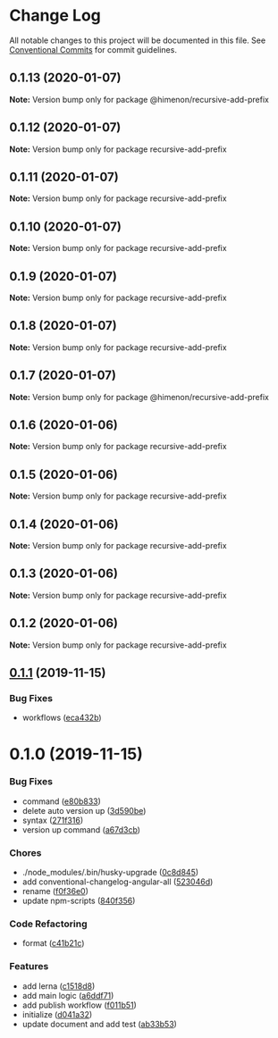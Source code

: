 # Change Log

All notable changes to this project will be documented in this file.
See [Conventional Commits](https://conventionalcommits.org) for commit guidelines.

<a name="0.1.13"></a>
## 0.1.13 (2020-01-07)

**Note:** Version bump only for package @himenon/recursive-add-prefix





<a name="0.1.12"></a>
## 0.1.12 (2020-01-07)

**Note:** Version bump only for package recursive-add-prefix





<a name="0.1.11"></a>
## 0.1.11 (2020-01-07)

**Note:** Version bump only for package recursive-add-prefix





<a name="0.1.10"></a>
## 0.1.10 (2020-01-07)

**Note:** Version bump only for package recursive-add-prefix





<a name="0.1.9"></a>
## 0.1.9 (2020-01-07)

**Note:** Version bump only for package recursive-add-prefix





<a name="0.1.8"></a>
## 0.1.8 (2020-01-07)

**Note:** Version bump only for package recursive-add-prefix





<a name="0.1.7"></a>
## 0.1.7 (2020-01-07)

**Note:** Version bump only for package @himenon/recursive-add-prefix





<a name="0.1.6"></a>
## 0.1.6 (2020-01-06)

**Note:** Version bump only for package recursive-add-prefix





<a name="0.1.5"></a>
## 0.1.5 (2020-01-06)

**Note:** Version bump only for package recursive-add-prefix





<a name="0.1.4"></a>
## 0.1.4 (2020-01-06)

**Note:** Version bump only for package recursive-add-prefix





<a name="0.1.3"></a>
## 0.1.3 (2020-01-06)

**Note:** Version bump only for package recursive-add-prefix





<a name="0.1.2"></a>
## 0.1.2 (2020-01-06)

**Note:** Version bump only for package recursive-add-prefix





<a name="0.1.1"></a>
## [0.1.1](http://recursive-add-prefix/compare/recursive-add-prefix@0.1.0...recursive-add-prefix@0.1.1) (2019-11-15)


### Bug Fixes

* workflows ([eca432b](http://recursive-add-prefix/commits/eca432b))





<a name="0.1.0"></a>
# 0.1.0 (2019-11-15)


### Bug Fixes

* command ([e80b833](http://recursive-add-prefix/commits/e80b833))
* delete auto version up ([3d590be](http://recursive-add-prefix/commits/3d590be))
* syntax ([271f316](http://recursive-add-prefix/commits/271f316))
* version up command ([a67d3cb](http://recursive-add-prefix/commits/a67d3cb))


### Chores

* ./node_modules/.bin/husky-upgrade ([0c8d845](http://recursive-add-prefix/commits/0c8d845))
* add conventional-changelog-angular-all ([523046d](http://recursive-add-prefix/commits/523046d))
* rename ([f0f36e0](http://recursive-add-prefix/commits/f0f36e0))
* update npm-scripts ([840f356](http://recursive-add-prefix/commits/840f356))


### Code Refactoring

* format ([c41b21c](http://recursive-add-prefix/commits/c41b21c))


### Features

* add lerna ([c1518d8](http://recursive-add-prefix/commits/c1518d8))
* add main logic ([a6ddf71](http://recursive-add-prefix/commits/a6ddf71))
* add publish workflow ([f011b51](http://recursive-add-prefix/commits/f011b51))
* initialize ([d041a32](http://recursive-add-prefix/commits/d041a32))
* update document and add test ([ab33b53](http://recursive-add-prefix/commits/ab33b53))

